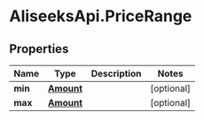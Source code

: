 # AliseeksApi.PriceRange

## Properties
Name | Type | Description | Notes
------------ | ------------- | ------------- | -------------
**min** | [**Amount**](Amount.md) |  | [optional] 
**max** | [**Amount**](Amount.md) |  | [optional] 



